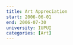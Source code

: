 ```yaml
---
title: Art Appreciation
start: 2006-06-01
end: 2006-07-30
university: IUPUI
categories: [Art]
---
```

